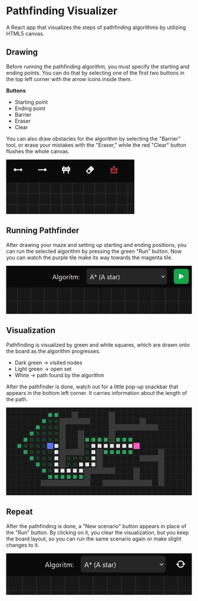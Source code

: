 # Pathfinding Visualizer

A React app that visualizes the steps of pathfinding algorithms by utilizing HTML5 canvas.

## Drawing

Before running the pathfinding algorithm, you must specify the starting and ending points. You can do that by selecting one of the first two buttons in the top left corner with the arrow icons inside them.

**Buttons**

- Starting point
- Ending point
- Barrier
- Eraser
- Clear

You can also draw obstacles for the algorithm by selecting the "Barrier" tool, or erase your mistakes with the "Eraser," while the red "Clear" button flushes the whole canvas.

![Alt text](public/images/hint.png)

## Running Pathfinder

After drawing your maze and setting up starting and ending positions, you can run the selected algorithm by pressing the green "Run" button. Now you can watch the purple tile make its way towards the magenta tile.

![Alt text](public/images/hint2.png)

## Visualization

Pathfinding is visualized by green and white squares, which are drawn onto the board as the algorithm progresses.

- Dark green -> visited nodes
- Light green -> open set
- White -> path found by the algorithm

After the pathfinder is done, watch out for a little pop-up snackbar that appears in the bottom left corner. It carries information about the length of the path.

![Alt text](public/images/hint3.png)

## Repeat

After the pathfinding is done, a "New scenario" button appears in place of the "Run" button. By clicking on it, you clear the visualization, but you keep the board layout, so you can run the same scenario again or make slight changes to it.

![Alt text](public/images/hint4.png)
